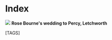 # Index

![](/family/img/Rose-Percy-Wedding-Letchworth.jpg)
**Rose Bourne's wedding to Percy, Letchworth**

[TAGS]
